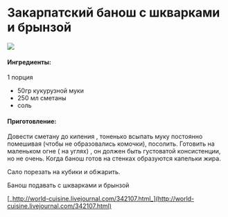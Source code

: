 # Закарпатский банош с шкварками и брынзой

![](https://s-media-cache-ak0.pinimg.com/564x/5c/71/f1/5c71f16f2664e8be3ed6e128c9bdb634.jpg)

#### Ингредиенты:

1 порция

* 50гр кукурузной муки 
* 250 мл сметаны
* соль

#### Приготовление:

Довести сметану до кипения , тоненько всыпать муку постоянно помешивая \(чтобы не образовались комочки\), посолить. Готовить на маленьком огне \( на углях\) , он должен быть густоватой консистенции, но не очень. Когда банош готов на стенках образуются капельки жира.

Сало порезать на кубики и обжарить.

Банош подавать с шкварками и брынзой

[_http://world-cuisine.livejournal.com/342107.html_](http://world-cuisine.livejournal.com/342107.html)

